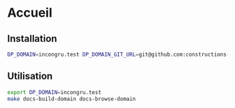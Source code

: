 # Accueil

## Installation

```sh
DP_DOMAIN=incongru.test DP_DOMAIN_GIT_URL=git@github.com:constructions-incongrues/developer-portal-domain.git make domain-import
```

## Utilisation

```sh
export DP_DOMAIN=incongru.test
make docs-build-domain docs-browse-domain
```
